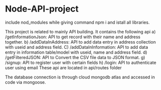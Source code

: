 # Node-API-project
include nod_modules while giving command npm i and istall all libraries.

This project is related to mainly API building. 
It contains the following api
a) /getInformationJson: API to get record with their name and address together.
b) /addDataInAddress: API to add data entry in address collection with useid and address field.
C) /addDataInInformation: API to add data entry in information table/model with useid, name and address field.
d) /getFilteredJSON: API to Convert the CSV file data to JSON format.
g) /signup: API to register user with certain fields
h) /login: API to authenticate user using email
These api are located in api/routes folder

The database connection is through cloud mongodb atlas and accessed in code via mongoose.
